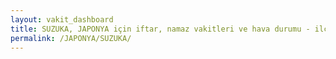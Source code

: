 ```yaml
---
layout: vakit_dashboard
title: SUZUKA, JAPONYA için iftar, namaz vakitleri ve hava durumu - ilçe/eyalet seç
permalink: /JAPONYA/SUZUKA/
---
```


<script type="text/javascript">
  var GLOBAL_COUNTRY = 'JAPONYA';
  var GLOBAL_CITY = 'SUZUKA';
  var GLOBAL_STATE = '';
  var lat = 72;
  var lon = 21;
</script>
